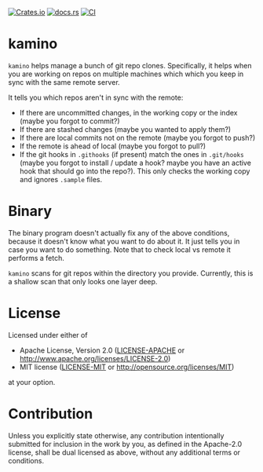 [![Crates.io](https://img.shields.io/crates/v/kamino)](https://crates.io/crates/kamino)
[![docs.rs](https://img.shields.io/docsrs/kamino)](https://docs.rs/kamino)
[![CI](https://github.com/schteve/kamino/actions/workflows/ci.yml/badge.svg)](https://github.com/schteve/kamino/actions/workflows/ci.yml)

# kamino

`kamino` helps manage a bunch of git repo clones. Specifically, it helps when you are working on repos on multiple
machines which which you keep in sync with the same remote server.

It tells you which repos aren't in sync with the remote:
- If there are uncommitted changes, in the working copy or the index (maybe you forgot to commit?)
- If there are stashed changes (maybe you wanted to apply them?)
- If there are local commits not on the remote (maybe you forgot to push?)
- If the remote is ahead of local (maybe you forgot to pull?)
- If the git hooks in `.githooks` (if present) match the ones in `.git/hooks` (maybe you forgot to install / update a hook? maybe you have an active hook that should go into the repo?). This only checks the working copy and ignores `.sample` files.

# Binary

The binary program doesn't actually fix any of the above conditions, because it doesn't know what you want to do about it. It just tells you in case you want to do something. Note that to check local vs remote it performs a fetch.

`kamino` scans for git repos within the directory you provide. Currently, this is a shallow scan that only looks one layer deep.

# License

Licensed under either of

 * Apache License, Version 2.0
   ([LICENSE-APACHE](LICENSE-APACHE) or http://www.apache.org/licenses/LICENSE-2.0)
 * MIT license
   ([LICENSE-MIT](LICENSE-MIT) or http://opensource.org/licenses/MIT)

at your option.

# Contribution

Unless you explicitly state otherwise, any contribution intentionally submitted
for inclusion in the work by you, as defined in the Apache-2.0 license, shall be
dual licensed as above, without any additional terms or conditions.
